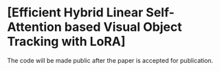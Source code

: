 # [Efficient Hybrid Linear Self-Attention based Visual Object Tracking with LoRA]

The code will be made public after the paper is accepted for publication.  
